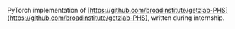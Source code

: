PyTorch implementation of [https://github.com/broadinstitute/getzlab-PHS](https://github.com/broadinstitute/getzlab-PHS), written during internship.